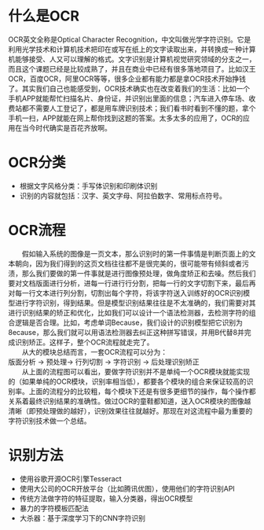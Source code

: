 # 什么是OCR
OCR英文全称是Optical Character Recognition，中文叫做光学字符识别。它是利用光学技术和计算机技术把印在或写在纸上的文字读取出来，并转换成一种计算机能够接受、人又可以理解的格式。文字识别是计算机视觉研究领域的分支之一，而且这个课题已经是比较成熟了，并且在商业中已经有很多落地项目了。比如汉王OCR，百度OCR，阿里OCR等等，很多企业都有能力都是拿OCR技术开始挣钱了。其实我们自己也能感受到，OCR技术确实也在改变着我们的生活：比如一个手机APP就能帮忙扫描名片、身份证，并识别出里面的信息；汽车进入停车场、收费站都不需要人工登记了，都是用车牌识别技术；我们看书时看到不懂的题，拿个手机一扫，APP就能在网上帮你找到这题的答案。太多太多的应用了，OCR的应用在当今时代确实是百花齐放啊。
# OCR分类
* 根据文字风格分类：手写体识别和印刷体识别
* 识别的内容就包括：汉字、英文字母、阿拉伯数字、常用标点符号。
# OCR流程
&emsp;&emsp;假如输入系统的图像是一页文本，那么识别时的第一件事情是判断页面上的文本朝向，因为我们得到的这页文档往往都不是很完美的，很可能带有倾斜或者污渍，那么我们要做的第一件事就是进行图像预处理，做角度矫正和去噪。然后我们要对文档版面进行分析，进每一行进行行分割，把每一行的文字切割下来，最后再对每一行文本进行列分割，切割出每个字符，将该字符送入训练好的OCR识别模型进行字符识别，得到结果。但是模型识别结果往往是不太准确的，我们需要对其进行识别结果的矫正和优化，比如我们可以设计一个语法检测器，去检测字符的组合逻辑是否合理。比如，考虑单词Because，我们设计的识别模型把它识别为8ecause，那么我们就可以用语法检测器去纠正这种拼写错误，并用B代替8并完成识别矫正。这样子，整个OCR流程就走完了。  
&emsp;&emsp;从大的模块总结而言，一套OCR流程可以分为：  
    版面分析 -> 预处理-> 行列切割 -> 字符识别 -> 后处理识别矫正  
&emsp;&emsp;从上面的流程图可以看出，要做字符识别并不是单纯一个OCR模块就能实现的（如果单纯的OCR模块，识别率相当低），都要各个模块的组合来保证较高的识别率。上面的流程分的比较粗，每个模块下还是有很多更细节的操作，每个操作都关系着最终识别结果的准确性。做过OCR的童鞋都知道，送入OCR模块的图像越清晰（即预处理做的越好），识别效果往往就越好。那现在对这流程中最为重要的字符识别技术做一个总结。
# 识别方法
* 使用谷歌开源OCR引擎Tesseract
* 使用大公司的OCR开放平台（比如腾讯优图），使用他们的字符识别API
* 传统方法做字符的特征提取，输入分类器，得出OCR模型
* 暴力的字符模板匹配法
* 大杀器：基于深度学习下的CNN字符识别
    